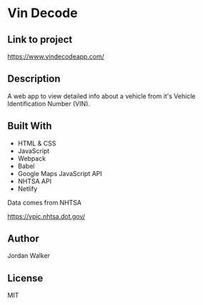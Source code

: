 # Vin Decode

## Link to project

<https://www.vindecodeapp.com/>

## Description

A web app to view detailed info about a vehicle from it's Vehicle Identification Number (VIN).

## Built With

* HTML & CSS
* JavaScript
* Webpack
* Babel
* Google Maps JavaScript API
* NHTSA API
* Netlify

Data comes from NHTSA
  
<https://vpic.nhtsa.dot.gov/>

## Author

Jordan Walker

## License

MIT